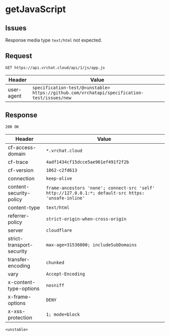 # getJavaScript

## Issues
Response media type ``text/html`` not expected.
## Request
`GET https://api.vrchat.cloud/api/1/js/app.js`

| Header | Value |
| ------ | ----- |
| user-agent | `specification-test/@<unstable> https://github.com/vrchatapi/specification-test/issues/new` |


## Response
`200 OK`

| Header | Value |
| ------ | ----- |
| cf-access-domain | `*.vrchat.cloud` |
| cf-trace | `4adf1434cf15dcce5ae961ef491f2f2b` |
| cf-version | `1862-c2fd613` |
| connection | `keep-alive` |
| content-security-policy | `frame-ancestors 'none'; connect-src 'self' http://127.0.0.1:*; default-src https: 'unsafe-inline'` |
| content-type | `text/html` |
| referrer-policy | `strict-origin-when-cross-origin` |
| server | `cloudflare` |
| strict-transport-security | `max-age=31536000; includeSubDomains` |
| transfer-encoding | `chunked` |
| vary | `Accept-Encoding` |
| x-content-type-options | `nosniff` |
| x-frame-options | `DENY` |
| x-xss-protection | `1; mode=block` |

```jsonc
<unstable>
```

